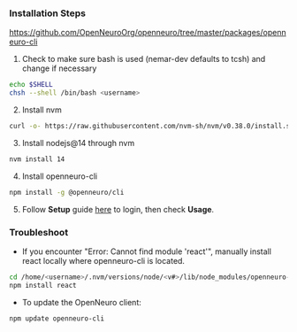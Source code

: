 ### Installation Steps
https://github.com/OpenNeuroOrg/openneuro/tree/master/packages/openneuro-cli

1. Check to make sure bash is used (nemar-dev defaults to tcsh) and change if necessary
```sh
echo $SHELL
chsh --shell /bin/bash <username>
```
2. Install nvm 
```sh 
curl -o- https://raw.githubusercontent.com/nvm-sh/nvm/v0.38.0/install.sh | bash
```
3. Install nodejs@14 through nvm
```sh
nvm install 14
```
4. Install openneuro-cli
```sh
npm install -g @openneuro/cli
```
5. Follow **Setup** guide [here](https://github.com/OpenNeuroOrg/openneuro/tree/master/packages/openneuro-cli) to login, then check **Usage**.


### Troubleshoot
* If you encounter "Error: Cannot find module 'react'", manually install react locally where openneuro-cli is located.
```sh
cd /home/<username>/.nvm/versions/node/<v#>/lib/node_modules/openneuro-cli
npm install react
```

* To update the OpenNeuro client:
```sh
npm update openneuro-cli
```
